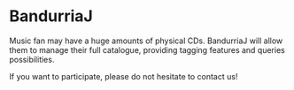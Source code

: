 # BandurriaJ

Music fan may have a huge amounts of physical CDs. BandurriaJ will allow them to manage their full catalogue, providing tagging features and queries possibilities.

If you want to participate, please do not hesitate to contact us!
